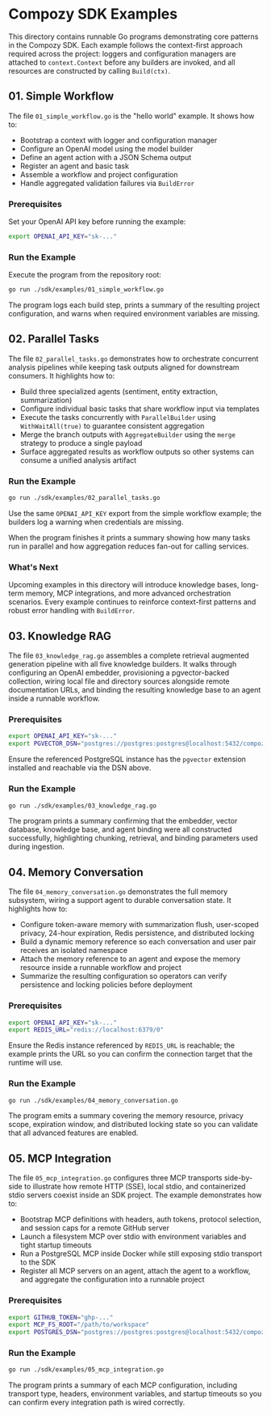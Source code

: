 # Compozy SDK Examples

This directory contains runnable Go programs demonstrating core patterns in the Compozy SDK. Each example follows the context-first approach required across the project: loggers and configuration managers are attached to `context.Context` before any builders are invoked, and all resources are constructed by calling `Build(ctx)`.

## 01. Simple Workflow

The file `01_simple_workflow.go` is the "hello world" example. It shows how to:

- Bootstrap a context with logger and configuration manager
- Configure an OpenAI model using the model builder
- Define an agent action with a JSON Schema output
- Register an agent and basic task
- Assemble a workflow and project configuration
- Handle aggregated validation failures via `BuildError`

### Prerequisites

Set your OpenAI API key before running the example:

```bash
export OPENAI_API_KEY="sk-..."
```

### Run the Example

Execute the program from the repository root:

```bash
go run ./sdk/examples/01_simple_workflow.go
```

The program logs each build step, prints a summary of the resulting project configuration, and warns when required environment variables are missing.

## 02. Parallel Tasks

The file `02_parallel_tasks.go` demonstrates how to orchestrate concurrent analysis pipelines while keeping task outputs aligned for downstream consumers. It highlights how to:

- Build three specialized agents (sentiment, entity extraction, summarization)
- Configure individual basic tasks that share workflow input via templates
- Execute the tasks concurrently with `ParallelBuilder` using `WithWaitAll(true)` to guarantee consistent aggregation
- Merge the branch outputs with `AggregateBuilder` using the `merge` strategy to produce a single payload
- Surface aggregated results as workflow outputs so other systems can consume a unified analysis artifact

### Run the Example

```bash
go run ./sdk/examples/02_parallel_tasks.go
```

Use the same `OPENAI_API_KEY` export from the simple workflow example; the builders log a warning when credentials are missing.

When the program finishes it prints a summary showing how many tasks run in parallel and how aggregation reduces fan-out for calling services.

### What's Next

Upcoming examples in this directory will introduce knowledge bases, long-term memory, MCP integrations, and more advanced orchestration scenarios. Every example continues to reinforce context-first patterns and robust error handling with `BuildError`.

## 03. Knowledge RAG

The file `03_knowledge_rag.go` assembles a complete retrieval augmented generation pipeline with all five knowledge builders. It walks through configuring an OpenAI embedder, provisioning a pgvector-backed collection, wiring local file and directory sources alongside remote documentation URLs, and binding the resulting knowledge base to an agent inside a runnable workflow.

### Prerequisites

```bash
export OPENAI_API_KEY="sk-..."
export PGVECTOR_DSN="postgres://postgres:postgres@localhost:5432/compozy?sslmode=disable"
```

Ensure the referenced PostgreSQL instance has the `pgvector` extension installed and reachable via the DSN above.

### Run the Example

```bash
go run ./sdk/examples/03_knowledge_rag.go
```

The program prints a summary confirming that the embedder, vector database, knowledge base, and agent binding were all constructed successfully, highlighting chunking, retrieval, and binding parameters used during ingestion.

## 04. Memory Conversation

The file `04_memory_conversation.go` demonstrates the full memory subsystem, wiring a support agent to durable conversation state. It highlights how to:

- Configure token-aware memory with summarization flush, user-scoped privacy, 24-hour expiration, Redis persistence, and distributed locking
- Build a dynamic memory reference so each conversation and user pair receives an isolated namespace
- Attach the memory reference to an agent and expose the memory resource inside a runnable workflow and project
- Summarize the resulting configuration so operators can verify persistence and locking policies before deployment

### Prerequisites

```bash
export OPENAI_API_KEY="sk-..."
export REDIS_URL="redis://localhost:6379/0"
```

Ensure the Redis instance referenced by `REDIS_URL` is reachable; the example prints the URL so you can confirm the connection target that the runtime will use.

### Run the Example

```bash
go run ./sdk/examples/04_memory_conversation.go
```

The program emits a summary covering the memory resource, privacy scope, expiration window, and distributed locking state so you can validate that all advanced features are enabled.

## 05. MCP Integration

The file `05_mcp_integration.go` configures three MCP transports side-by-side to illustrate how remote HTTP (SSE), local stdio, and containerized stdio servers coexist inside an SDK project. The example demonstrates how to:

- Bootstrap MCP definitions with headers, auth tokens, protocol selection, and session caps for a remote GitHub server
- Launch a filesystem MCP over stdio with environment variables and tight startup timeouts
- Run a PostgreSQL MCP inside Docker while still exposing stdio transport to the SDK
- Register all MCP servers on an agent, attach the agent to a workflow, and aggregate the configuration into a runnable project

### Prerequisites

```bash
export GITHUB_TOKEN="ghp-..."
export MCP_FS_ROOT="/path/to/workspace"
export POSTGRES_DSN="postgres://postgres:postgres@localhost:5432/compozy?sslmode=disable"
```

### Run the Example

```bash
go run ./sdk/examples/05_mcp_integration.go
```

The program prints a summary of each MCP configuration, including transport type, headers, environment variables, and startup timeouts so you can confirm every integration path is wired correctly.

